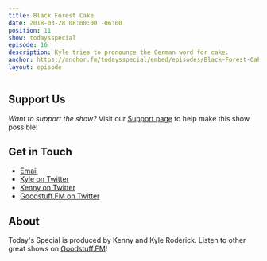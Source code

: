 ```yaml
---
title: Black Forest Cake
date: 2018-03-28 08:00:00 -06:00
position: 11
show: todaysspecial
episode: 16
description: Kyle tries to pronounce the German word for cake.
anchor: https://anchor.fm/todaysspecial/embed/episodes/Black-Forest-Cake-e18afu/a-a2rtf1
layout: episode
---
```




## Support Us
*Want to support the show?* Visit our [Support page](https://goodstuff.fm/support) to help make this show possible!

## Get in Touch
* [Email](mailto:kyle@goodstuff.fm)
* [Kyle on Twitter](http://twitter.com/dogburps)
* [Kenny on Twitter](http://twitter.com/pizzarobotics)
* [Goodstuff.FM on Twitter](http://twitter.com/goodstufffm)

## About
Today's Special is produced by Kenny and Kyle Roderick. Listen to other great shows on [Goodstuff.FM](http://goodstuff.fm/shows)!